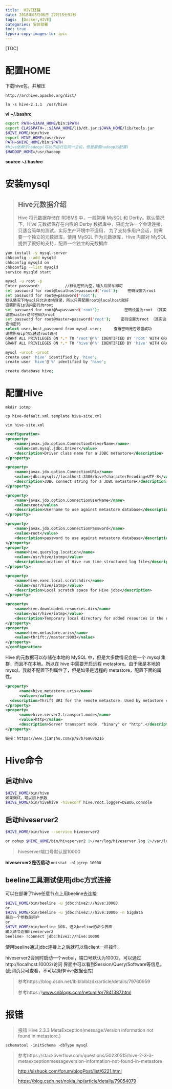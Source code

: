 ```yaml
---
title:  HIVE搭建
date: 2018年08月06日 22时15分52秒
tags:  [Docker,HIVE]
categories: 安装部署
toc: true
typora-copy-images-to: ipic
---
```


[TOC]
# 配置HOME

下载hive包，并解压

```
http://archive.apache.org/dist/
```

`ln -s hive-2.1.1  /usr/hive`


**vi ~/.bashrc**

```bash
export PATH=$JAVA_HOME/bin:$PATH
export CLASSPATH=.:$JAVA_HOME/lib/dt.jar:$JAVA_HOME/lib/tools.jar
$HIVE_HOME/bin/hive
export HIVE_HOME=/usr/hive
PATH=$HIVE_HOME/bin:$PATH
#hive依赖于hadoop(可以不运行在同一主机，但是需要hadoop的配置)
$HADOOP_HOME=/usr/hadoop
```

**source ~/.bashrc**

<!--more -->

# 安装mysql

> ## Hive元数据介绍
>
> Hive 将元数据存储在 RDBMS 中，一般常用 MySQL 和 Derby。默认情况下，Hive 元数据保存在内嵌的 Derby 数据库中，只能允许一个会话连接，只适合简单的测试。实际生产环境中不适用， 为了支持多用户会话，则需要一个独立的元数据库，使用 MySQL 作为元数据库，Hive 内部对 MySQL 提供了很好的支持，配置一个独立的元数据库

```bash
yum install -y mysql-server
chkconfig --add mysqld
chkconfig mysqld on
chkconfig --list mysqld
service mysqld start

mysql -u root -p
Enter password:           //默认密码为空，输入后回车即可
set password for root@localhost=password('root'); 　　密码设置为root
set password for root@=password('root');
默认情况下Mysql只允许本地登录，所以只需配置root@localhost就好
设置所有ip访问密码为root
set password for root@%=password('root'); 　　　　　　密码设置为root （其实这一步可以不配）
设置master访问密码为root
set password for root@master=password('root'); 　　密码设置为root （其实这一步可以不配）
查询密码
select user,host,password from mysql.user;  　　查看密码是否设置成功
设置所有ip可以通过root访问
GRANT ALL PRIVILEGES ON *.* TO 'root'@'%' IDENTIFIED BY 'root' WITH GRANT OPTION;
GRANT ALL PRIVILEGES ON *.* TO 'hive'@'%' IDENTIFIED BY 'hive' WITH GRANT OPTION;

mysql -uroot -proot
create user 'hive' identified by 'hive';
create user 'hive'@'%' identified by 'hive';

create database hive;
```




# 配置Hive

`mkdir iotmp`

`cp hive-default.xml.template hive-site.xml`

`vim hive-site.xml`
```xml
<configuration>
<property>
    <name>javax.jdo.option.ConnectionDriverName</name>
    <value>com.mysql.jdbc.Driver</value>
    <description>Driver class name for a JDBC metastore</description>
</property>

<property>
    <name>javax.jdo.option.ConnectionURL</name>
    <value>jdbc:mysql://localhost:3306/hive?characterEncoding=UTF-8</value>
    <description>JDBC connect string for a JDBC metastore</description>
</property>

<property>
    <name>javax.jdo.option.ConnectionUserName</name>
    <value>root</value>
    <description>Username to use against metastore database</description>
</property>

<property>
    <name>javax.jdo.option.ConnectionPassword</name>
    <value>root</value>
    <description>password to use against metastore database</description>
</property>
<property>
    <name>hive.querylog.location</name>
    <value>/usr/hive/iotmp</value>
    <description>Location of Hive run time structured log file</description>
</property>

<property>
    <name>hive.exec.local.scratchdir</name>
    <value>/usr/hive/iotmp</value>
    <description>Local scratch space for Hive jobs</description>
</property>

<property>
    <name>hive.downloaded.resources.dir</name>
    <value>/usr/hive/iotmp</value>
    <description>Temporary local directory for added resources in the remote file system.</description>
</property>
<property>
	<name>hive.metastore.uris</name>
	<value>thrift://master:9083</value>
</property>
</configuration>
```
Hive 的元数据可以存储在本地的 MySQL 中，但是大多数情况会是一个 mysql 集群，而且不在本地。所以在 hive 中需要开启远程 metastore。由于我是本地的 mysql，我就不配置下列属性了，但是如果是远程的 metastore，配置下面的属性。
```xml
<property>
      <name>hive.metastore.uris</name>
      <value></value>
  <description>Thrift URI for the remote metastore. Used by metastore client to connect to remote metastore.</description>
</property>
<property>
      <name>hive.server2.transport.mode</name>
      <value>http</value>
      <description>Server transport mode. "binary" or "http".</description>
</property>

链接：https://www.jianshu.com/p/87b76a686216
```

# Hive命令

## 启动hive

```bash
$HIVE_HOME/bin/hive
如果调试，可以加上参数
$HIVE_HOME/bin/hivehive -hiveconf hive.root.logger=DEBUG,console
```

## 启动hiveserver2

```bash
$HIVE_HOME/bin/hive --service hiveserver2

or nohup $HIVE_HOME/bin/hiveserver2 1>/var/log/hiveserver.log 2>/var/log/hiveserver.err &
```

> hiveserver端口号默认是10000

**hiveserver2是否启动**
`netstat -nl|grep 10000`

## beeline工具测试使用jdbc方式连接

可以在部署了hive任意节点上用beeline去连接

```bash
$HIVE_HOME/bin/beeline -u jdbc:hive2://hive:10000
or
$HIVE_HOME/bin/beeline -u jdbc:hive2://hive:10000 -n bigdata 
最后一个参数是用户
or 
$HIVE_HOME/bin/beeline 回车，进入beeline的命令界面 
输入命令连接hiveserver2 
beeline> !connect jdbc:hive2://hive:10000 
```

使用beeline通过jdbc连接上之后就可以像client一样操作。

hiveserver2会同时启动一个webui，端口号默认为10002，可以通过http://localhost:10002/访问
界面中可以看到Session/Query/Software等信息。(此网页只可查看，不可以操作hive数据仓库)

> 参考https://blog.csdn.net/lblblblblzdx/article/details/79760959
>
> 参考https://www.cnblogs.com/netuml/p/7841387.html





# 报错

> 报错 Hive 2.3.3 MetaException(message:Version information not found in metastore.)

```
schematool -initSchema -dbType mysql
```

> 参考https://stackoverflow.com/questions/50230515/hive-2-3-3-metaexceptionmessageversion-information-not-found-in-metastore
>
> http://sishuok.com/forum/blogPost/list/6221.html
>
> https://blog.csdn.net/nokia_hp/article/details/79054079



